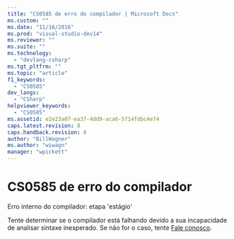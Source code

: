 ```yaml
---
title: "CS0585 de erro do compilador | Microsoft Docs"
ms.custom: ""
ms.date: "11/16/2016"
ms.prod: "visual-studio-dev14"
ms.reviewer: ""
ms.suite: ""
ms.technology: 
  - "devlang-csharp"
ms.tgt_pltfrm: ""
ms.topic: "article"
f1_keywords: 
  - "CS0585"
dev_langs: 
  - "CSharp"
helpviewer_keywords: 
  - "CS0585"
ms.assetid: e2e23a07-ea37-4dd9-aca6-5714fdbc4ef4
caps.latest.revision: 8
caps.handback.revision: 8
author: "BillWagner"
ms.author: "wiwagn"
manager: "wpickett"
---
```

# CS0585 de erro do compilador
Erro interno do compilador: etapa 'estágio'  
  
 Tente determinar se o compilador está falhando devido a sua incapacidade de analisar sintaxe inesperado. Se não for o caso, tente [Fale conosco](/visual-studio/ide/talk-to-us).
